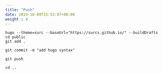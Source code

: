 ```yaml
---
title: "Push"
date: 2019-10-09T15:52:07+08:00
weight : 4
---
```


```
hugo --theme=surc --baseUrl="https://surcs.github.io/" --buildDrafts
cd public
git add .
```

```
git commit -m "add hugo syntax"
```

```
git push
```

```
cd ..
```
